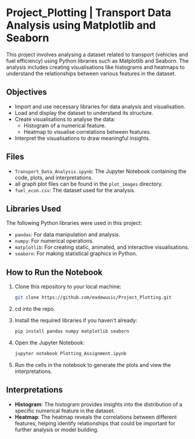 # Project_Plotting | Transport Data Analysis using Matplotlib and Seaborn

This project involves analysing a dataset related to transport (vehicles and fuel efficiency) using Python libraries such as Matplotlib and Seaborn. The analysis includes creating visualisations like histograms and heatmaps to understand the relationships between various features in the dataset.

## Objectives

- Import and use necessary libraries for data analysis and visualisation.
- Load and display the dataset to understand its structure.
- Create visualisations to analyse the data:
  - Histogram of a numerical feature.
  - Heatmap to visualise correlations between features.
- Interpret the visualisations to draw meaningful insights.

## Files

- `Transport_Data_Analysis.ipynb`: The Jupyter Notebook containing the code, plots, and interpretations.
- all graph plot files can be found in the `plot_images` directory.
- `fuel_econ.csv`: The dataset used for the analysis.

## Libraries Used

The following Python libraries were used in this project:

- `pandas`: For data manipulation and analysis.
- `numpy`: For numerical operations.
- `matplotlib`: For creating static, animated, and interactive visualisations.
- `seaborn`: For making statistical graphics in Python.

## How to Run the Notebook

1. Clone this repository to your local machine:
    ```bash
    git clone https://github.com/eadewusic/Project_Plotting.git
    ```

2. cd into the repo.

3. Install the required libraries if you haven't already:
    ```bash
    pip install pandas numpy matplotlib seaborn
    ```
4. Open the Jupyter Notebook:
    ```bash
    jupyter notebook Plotting_Assignment.ipynb
    ```
5. Run the cells in the notebook to generate the plots and view the interpretations.

## Interpretations

- **Histogram**: The histogram provides insights into the distribution of a specific numerical feature in the dataset.
- **Heatmap**: The heatmap reveals the correlations between different features, helping identify relationships that could be important for further analysis or model building.
